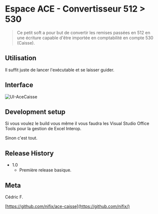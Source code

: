 # Espace ACE - Convertisseur 512 > 530
> Ce petit soft a pour but de convertir les remises passées en 512 en une écriture capable d'être
importée en comptabilité en compte 530 (Caisse).

## Utilisation

Il suffit juste de lancer l'exécutable et se laisser guider.

## Interface

![UI-AceCaisse](https://i.imgur.com/NJi9fZz.png)

## Development setup

Si vous voulez le build vous même il vous faudra les Visual Studio Office Tools pour la gestion de Excel Interop.

Sinon c'est tout.

## Release History

* 1.0
    * Première release basique.

## Meta

Cédric F.

[https://github.com/nifix/ace-caisse](https://github.com/nifix/)
